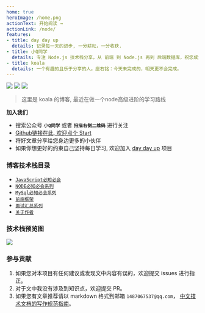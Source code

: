 ```yaml
---
home: true
heroImage: /home.png
actionText: 开始阅读 →
actionLink: /node/
features:
- title: day day up
  details: 记录每一天的进步, 一分耕耘，一分收获.
- title: 小Q同学
  details: 专注 Node.js 技术栈分享，从 前端 到 Node.js 再到 后端数据库，祝您成为优秀的高级 Node.js 全栈工程师
- title: koala
  details: 一个有趣的且乐于分享的人。座右铭：今天未完成的，明天更不会完成。
---
```


[<img src="https://img.shields.io/badge/%E6%8E%98%E9%87%91-10k-42b983.svg">](https://juejin.im/user/5cf288385188254abb110e3b)
[<img src="https://img.shields.io/badge/思否-2.5k-42b983.svg">](https://segmentfault.com/u/na_5a545653c24d9)
[<img src="https://img.shields.io/badge/慕课-认证作者-42b983.svg">](https://segmentfault.com/u/na_5a545653c24d9)

> 这里是 koala 的博客, 最近在做一个node高级进阶的学习路线

**加入我们**
- 搜索公众号 **```小Q同学```** 或者 **```扫描右侧二维码```** 进行关注
- [Github链接在此, 欢迎点个 Start](https://github.com/koala-coding/goodBlog)
- 将好文章分享给您身边更多的小伙伴
- 如果你想更好的约束自己坚持每日学习, 欢迎加入 [day day up](https://github.com/koala-coding/day-day-up) 项目

### 博客技术栈目录
* [`JavaScript必知必会`](/webframe/)
* [`NODE必知必会系列`](/node/)
* [`MySql必知必会系列`](/database/)
* [`前端框架`](/webframe/vue/messageWays.md)
* [`面试汇总系列`](/interview/unique.md)
* [`关于作者`](/about/2019_year_end.md)

### 技术栈预览图
![](http://img.inode.club/way.jpg)

### 参与贡献

1. 如果您对本项目有任何建议或发现文中内容有误的，欢迎提交 issues 进行指正。
2. 对于文中我没有涉及到知识点，欢迎提交 PR。
3. 如果您有文章推荐请以 markdown 格式到邮箱 `1487067537@qq.com`，
[中文技术文档的写作规范指南](https://github.com/ruanyf/document-style-guide)。
